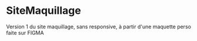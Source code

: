 # SiteMaquillage
Version 1 du site maquillage, sans responsive, à partir d'une maquette perso faite sur FIGMA 
